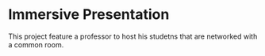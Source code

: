 # Immersive Presentation
 This project feature a professor to host his studetns that are networked with a common room.
